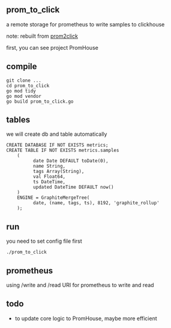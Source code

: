 ## prom_to_click

   a remote storage for prometheus to write samples to clickhouse
   
   note: rebuilt from [prom2click](https://github.com/iyacontrol/prom2click) 
   
   first, you can see project PromHouse
   
## compile
```shell script
git clone ...
cd prom_to_click
go mod tidy
go mod vendor
go build prom_to_click.go
```

## tables
we will create db and table automatically

```mysql
CREATE DATABASE IF NOT EXISTS metrics;
CREATE TABLE IF NOT EXISTS metrics.samples
    (
          date Date DEFAULT toDate(0),
          name String,
          tags Array(String),
          val Float64,
          ts DateTime,
          updated DateTime DEFAULT now()
    )
    ENGINE = GraphiteMergeTree(
          date, (name, tags, ts), 8192, 'graphite_rollup'
    );
```

## run
you need to set config file first

```shell script
./prom_to_click
```



## prometheus
using /write and /read URI for prometheus to write and read


## 

## todo
* to update core logic to PromHouse, maybe more efficient